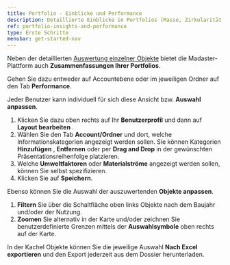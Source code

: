 ```yaml
---
title: Portfolio - Einblicke und Performance
description: Detaillierte Einblicke in Portfolios (Masse, Zirkularität, Umwelt und Rohstoffrestwert)
ref: portfolio-insights-and-performance
type: Erste Schritte
menubar: get-started-nav
---
```


Neben der detaillierten <a href="../get-started/object-insights-and-performance" target="_blank">Auswertung einzelner Objekte</a> bietet die Madaster-Plattform auch **Zusammenfassungen Ihrer Portfolios**.
 
Gehen Sie dazu entweder auf Accountebene oder im jeweiligen Ordner auf den Tab **Performance**.

Jeder Benutzer kann individuell für sich diese Ansicht bzw. **Auswahl anpassen**.
1. Klicken Sie dazu oben rechts auf Ihr **Benutzerprofil** <iconify-icon inline icon='mdi-account-circle-outline'/> und dann auf **Layout bearbeiten** <iconify-icon inline icon='mdi-view-dashboard-edit-outline'/>.
2. Wählen Sie den Tab **Account/Ordner** und dort, welche Informationskategorien angezeigt werden sollen. Sie können Kategorien **Hinzufügen** <iconify-icon inline icon='mdi-plus'/>, **Entfernen** <iconify-icon inline icon='mdi-close'/> oder per **Drag and Drop** <iconify-icon inline icon='mdi-drag-horizontal-variant'/> in der gewünschten Präsentationsreihenfolge platzieren.
3. Welche **Umweltfaktoren** oder **Materialströme** angezeigt werden sollen, können Sie selbst spezifizieren.
4. Klicken Sie auf **Speichern**.

Ebenso können Sie die Auswahl der auszuwertenden **Objekte anpassen**.
1. **Filtern** <iconify-icon inline icon='mdi-filter-outline'/> Sie über die Schaltfläche oben links Objekte nach dem Baujahr und/oder der Nutzung.
2. **Zoomen** Sie alternativ in der Karte und/oder zeichnen Sie benutzerdefinierte Grenzen mittels der **Auswahlsymbole** <iconify-icon inline icon='mdi-pentagon'/> <iconify-icon inline icon='mdi-square'/> <iconify-icon inline icon='mdi-circle'/> oben rechts auf der Karte.
    
In der Kachel Objekte können Sie die jeweilige Auswahl **Nach Excel exportieren** und den Export jederzeit aus dem Dossier herunterladen.